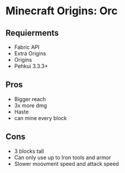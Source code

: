 # Minecraft Origins: Orc

## Requierments
- Fabric API
- Extra Origins
- Origins
- Pehkui 3.3.3+

## Pros
+ Bigger reach
+ 3x more dmg
+ Haste
+ can mine every block
## Cons
- 3 blocks tall
- Can only use up to Iron tools and armor
- Slower moovment speed and attack speed
